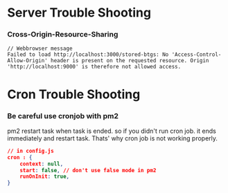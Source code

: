 # Server Trouble Shooting
### Cross-Origin-Resource-Sharing

```
// Webbrowser message
Failed to load http://localhost:3000/stored-btgs: No 'Access-Control-Allow-Origin' header is present on the requested resource. Origin 'http://localhost:9000' is therefore not allowed access.
```


# Cron Trouble Shooting
### Be careful use cronjob with pm2
pm2 restart task when task is ended. so if you didn't run cron job. it ends immediately and restart task. Thats' why cron job is not working properly.

```json
// in config.js
cron : {
    context: null,
    start: false, // don't use false mode in pm2
    runOnInit: true,
}
```
